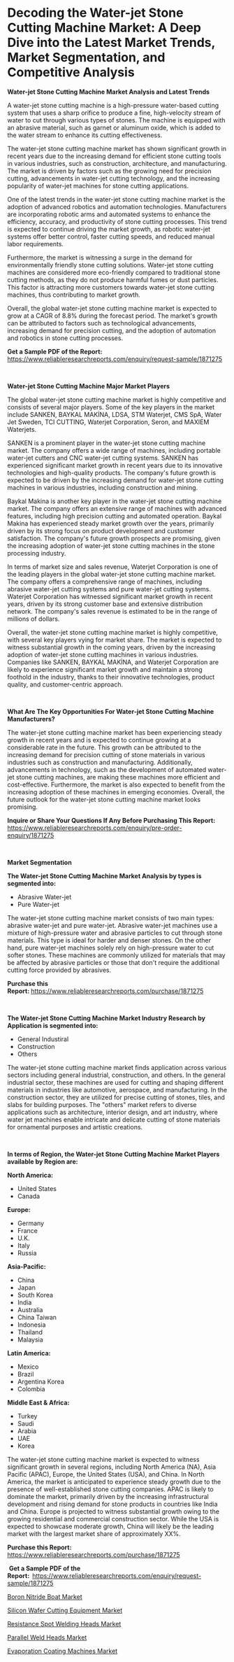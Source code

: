 <p><h1>Decoding the Water-jet Stone Cutting Machine Market: A Deep Dive into the Latest Market Trends, Market Segmentation, and Competitive Analysis</h1></p><p><strong>Water-jet Stone Cutting Machine Market Analysis and Latest Trends</strong></p>
<p><p>A water-jet stone cutting machine is a high-pressure water-based cutting system that uses a sharp orifice to produce a fine, high-velocity stream of water to cut through various types of stones. The machine is equipped with an abrasive material, such as garnet or aluminum oxide, which is added to the water stream to enhance its cutting effectiveness.</p><p>The water-jet stone cutting machine market has shown significant growth in recent years due to the increasing demand for efficient stone cutting tools in various industries, such as construction, architecture, and manufacturing. The market is driven by factors such as the growing need for precision cutting, advancements in water-jet cutting technology, and the increasing popularity of water-jet machines for stone cutting applications.</p><p>One of the latest trends in the water-jet stone cutting machine market is the adoption of advanced robotics and automation technologies. Manufacturers are incorporating robotic arms and automated systems to enhance the efficiency, accuracy, and productivity of stone cutting processes. This trend is expected to continue driving the market growth, as robotic water-jet systems offer better control, faster cutting speeds, and reduced manual labor requirements.</p><p>Furthermore, the market is witnessing a surge in the demand for environmentally friendly stone cutting solutions. Water-jet stone cutting machines are considered more eco-friendly compared to traditional stone cutting methods, as they do not produce harmful fumes or dust particles. This factor is attracting more customers towards water-jet stone cutting machines, thus contributing to market growth.</p><p>Overall, the global water-jet stone cutting machine market is expected to grow at a CAGR of 8.8% during the forecast period. The market's growth can be attributed to factors such as technological advancements, increasing demand for precision cutting, and the adoption of automation and robotics in stone cutting processes.</p></p>
<p><strong>Get a Sample PDF of the Report:&nbsp;</strong> <a href="https://www.reliableresearchreports.com/enquiry/request-sample/1871275">https://www.reliableresearchreports.com/enquiry/request-sample/1871275</a></p>
<p>&nbsp;</p>
<p><strong>Water-jet Stone Cutting Machine Major Market Players</strong></p>
<p><p>The global water-jet stone cutting machine market is highly competitive and consists of several major players. Some of the key players in the market include SANKEN, BAYKAL MAKİNA, LDSA, STM Waterjet, CMS SpA, Water Jet Sweden, TCI CUTTING, Waterjet Corporation, Seron, and MAXIEM Waterjets.</p><p>SANKEN is a prominent player in the water-jet stone cutting machine market. The company offers a wide range of machines, including portable water-jet cutters and CNC water-jet cutting systems. SANKEN has experienced significant market growth in recent years due to its innovative technologies and high-quality products. The company's future growth is expected to be driven by the increasing demand for water-jet stone cutting machines in various industries, including construction and mining.</p><p>Baykal Makina is another key player in the water-jet stone cutting machine market. The company offers an extensive range of machines with advanced features, including high precision cutting and automated operation. Baykal Makina has experienced steady market growth over the years, primarily driven by its strong focus on product development and customer satisfaction. The company's future growth prospects are promising, given the increasing adoption of water-jet stone cutting machines in the stone processing industry.</p><p>In terms of market size and sales revenue, Waterjet Corporation is one of the leading players in the global water-jet stone cutting machine market. The company offers a comprehensive range of machines, including abrasive water-jet cutting systems and pure water-jet cutting systems. Waterjet Corporation has witnessed significant market growth in recent years, driven by its strong customer base and extensive distribution network. The company's sales revenue is estimated to be in the range of millions of dollars.</p><p>Overall, the water-jet stone cutting machine market is highly competitive, with several key players vying for market share. The market is expected to witness substantial growth in the coming years, driven by the increasing adoption of water-jet stone cutting machines in various industries. Companies like SANKEN, BAYKAL MAKİNA, and Waterjet Corporation are likely to experience significant market growth and maintain a strong foothold in the industry, thanks to their innovative technologies, product quality, and customer-centric approach.</p></p>
<p>&nbsp;</p>
<p><strong>What Are The Key Opportunities For Water-jet Stone Cutting Machine Manufacturers?</strong></p>
<p><p>The water-jet stone cutting machine market has been experiencing steady growth in recent years and is expected to continue growing at a considerable rate in the future. This growth can be attributed to the increasing demand for precision cutting of stone materials in various industries such as construction and manufacturing. Additionally, advancements in technology, such as the development of automated water-jet stone cutting machines, are making these machines more efficient and cost-effective. Furthermore, the market is also expected to benefit from the increasing adoption of these machines in emerging economies. Overall, the future outlook for the water-jet stone cutting machine market looks promising.</p></p>
<p><strong>Inquire or Share Your Questions If Any Before Purchasing This Report:</strong> <a href="https://www.reliableresearchreports.com/enquiry/pre-order-enquiry/1871275">https://www.reliableresearchreports.com/enquiry/pre-order-enquiry/1871275</a></p>
<p>&nbsp;</p>
<p><strong>Market Segmentation</strong></p>
<p><strong>The Water-jet Stone Cutting Machine Market Analysis by types is segmented into:</strong></p>
<p><ul><li>Abrasive Water-jet</li><li>Pure Water-jet</li></ul></p>
<p><p>The water-jet stone cutting machine market consists of two main types: abrasive water-jet and pure water-jet. Abrasive water-jet machines use a mixture of high-pressure water and abrasive particles to cut through stone materials. This type is ideal for harder and denser stones. On the other hand, pure water-jet machines solely rely on high-pressure water to cut softer stones. These machines are commonly utilized for materials that may be affected by abrasive particles or those that don't require the additional cutting force provided by abrasives.</p></p>
<p><strong>Purchase this Report:&nbsp;</strong><a href="https://www.reliableresearchreports.com/purchase/1871275">https://www.reliableresearchreports.com/purchase/1871275</a></p>
<p>&nbsp;</p>
<p><strong>The Water-jet Stone Cutting Machine Market Industry Research by Application is segmented into:</strong></p>
<p><ul><li>General Industiral</li><li>Construction</li><li>Others</li></ul></p>
<p><p>The water-jet stone cutting machine market finds application across various sectors including general industrial, construction, and others. In the general industrial sector, these machines are used for cutting and shaping different materials in industries like automotive, aerospace, and manufacturing. In the construction sector, they are utilized for precise cutting of stones, tiles, and slabs for building purposes. The "others" market refers to diverse applications such as architecture, interior design, and art industry, where water jet machines enable intricate and delicate cutting of stone materials for ornamental purposes and artistic creations.</p></p>
<p>&nbsp;</p>
<p><strong>In terms of Region, the Water-jet Stone Cutting Machine Market Players available by Region are:</strong></p>
<p>
    <p> <strong> North America: </strong>
        <ul>
            <li>United States</li>
            <li>Canada</li>
        </ul>
        </p> 
    <p> <strong> Europe: </strong>
        <ul>
            <li>Germany</li>
            <li>France</li>
            <li>U.K.</li>
            <li>Italy</li>
            <li>Russia</li>
        </ul>
        </p> 
    <p> <strong> Asia-Pacific: </strong>
        <ul>
            <li>China</li>
            <li>Japan</li>
            <li>South Korea</li>
            <li>India</li>
            <li>Australia</li>
            <li>China Taiwan</li>
            <li>Indonesia</li>
            <li>Thailand</li>
            <li>Malaysia</li>
        </ul>
        </p> 
    <p> <strong> Latin America: </strong>
        <ul>
            <li>Mexico</li>
            <li>Brazil</li>
            <li>Argentina Korea</li>
            <li>Colombia</li>
        </ul>
        </p> 
    <p> <strong> Middle East & Africa: </strong>
        <ul>
            <li>Turkey</li>
            <li>Saudi</li>
            <li>Arabia</li>
            <li>UAE</li>
            <li>Korea</li>
        </ul>
    </p>
    </p>
<p><p>The water-jet stone cutting machine market is expected to witness significant growth in several regions, including North America (NA), Asia Pacific (APAC), Europe, the United States (USA), and China. In North America, the market is anticipated to experience steady growth due to the presence of well-established stone cutting companies. APAC is likely to dominate the market, primarily driven by the increasing infrastructural development and rising demand for stone products in countries like India and China. Europe is projected to witness substantial growth owing to the growing residential and commercial construction sector. While the USA is expected to showcase moderate growth, China will likely be the leading market with the largest market share of approximately XX%.</p></p>
<p><strong>Purchase this Report: </strong><a href="https://www.reliableresearchreports.com/purchase/1871275">https://www.reliableresearchreports.com/purchase/1871275</a></p>
<p>&nbsp;<strong>Get a Sample PDF of the Report:&nbsp;&nbsp;</strong><a href="https://www.reliableresearchreports.com/enquiry/request-sample/1871275">https://www.reliableresearchreports.com/enquiry/request-sample/1871275</a></p>
<p><strong></strong></p>
<p><p><a href="https://github.com/gulaimolin/Market-Research-Report-List-2/blob/main/boron-nitride-boat-market.md">Boron Nitride Boat Market</a></p><p><a href="https://github.com/grishafomin4852/Market-Research-Report-List-2/blob/main/silicon-wafer-cutting-equipment-market.md">Silicon Wafer Cutting Equipment Market</a></p><p><a href="https://github.com/luckyshygirl/Market-Research-Report-List-2/blob/main/resistance-spot-welding-heads-market.md">Resistance Spot Welding Heads Market</a></p><p><a href="https://github.com/gdfhhhj/Market-Research-Report-List-2/blob/main/parallel-weld-heads-market.md">Parallel Weld Heads Market</a></p><p><a href="https://github.com/ruslanpoljakovrd177/Market-Research-Report-List-2/blob/main/evaporation-coating-machines-market.md">Evaporation Coating Machines Market</a></p></p>